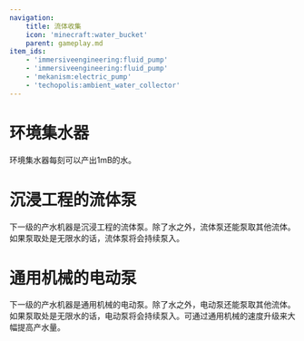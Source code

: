 ```yaml
---
navigation:
    title: 流体收集
    icon: 'minecraft:water_bucket'
    parent: gameplay.md
item_ids:
    - 'immersiveengineering:fluid_pump'
    - 'immersiveengineering:fluid_pump'
    - 'mekanism:electric_pump'
    - 'techopolis:ambient_water_collector'
---
```


# 环境集水器

环境集水器每刻可以产出1mB的水。


<Recipe id="techopolis:ambient_water_collector" />


# 沉浸工程的流体泵

下一级的产水机器是沉浸工程的流体泵。除了水之外，流体泵还能泵取其他流体。如果泵取处是无限水的话，流体泵将会持续泵入。

<Recipe id="immersiveengineering:crafting/fluid_pump" />

<GameScene zoom="3" interactive={true}>
  <ImportStructure src="../assets/structures/scenes/pump.nbt" />
</GameScene>

# 通用机械的电动泵

下一级的产水机器是通用机械的电动泵。除了水之外，电动泵还能泵取其他流体。如果泵取处是无限水的话，电动泵将会持续泵入。可通过通用机械的速度升级来大幅提高产水量。

<Recipe id="mekanism:electric_pump" />

<GameScene zoom="3" interactive={true}>
  <ImportStructure src="../assets/structures/scenes/pump_2.nbt" />
</GameScene>

